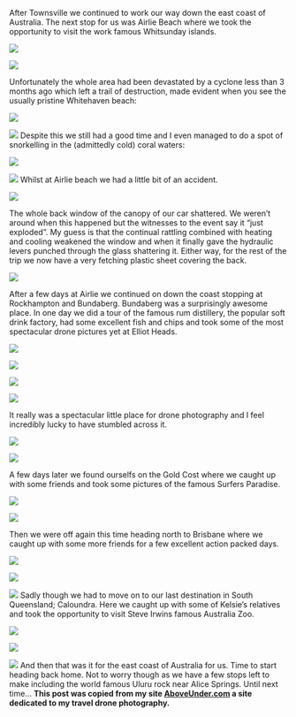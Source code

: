 After Townsville we continued to work our way down the east coast of Australia. The next stop for us was Airlie Beach where we took the opportunity to visit the work famous Whitsunday islands.

![](http://cdn.shopify.com/s/files/1/1830/7597/products/Whitsunday_Islands_1024x1024.jpg?v=1500960346)

![](http://cdn.shopify.com/s/files/1/1830/7597/products/Whitsunday_Tropical_Paradise_1024x1024.jpg?v=1500960367)

Unfortunately the whole area had been devastated by a cyclone less than 3 months ago which left a trail of destruction, made evident when you see the usually pristine Whitehaven beach:

![](http://cdn.shopify.com/s/files/1/1830/7597/products/Whitehaven_Devastation_Vertical_1024x1024.jpg?v=1500960341)

![](/static/posts/camping-oz-2017-south-queensland/DJI_0015_1024x1024.jpg?v=1500961692)
Despite this we still had a good time and I even managed to do a spot of snorkelling in the (admittedly cold) coral waters:

![](/static/posts/camping-oz-2017-south-queensland/YDXJ0686_1024x1024.jpg?v=1500961918)

![](/static/posts/camping-oz-2017-south-queensland/YDXJ0683_1024x1024.jpg?v=1500961909)
Whilst at Airlie beach we had a little bit of an accident.

![](/static/posts/camping-oz-2017-south-queensland/IMG_7751_1024x1024.JPG?v=1500961935)

The whole back window of the canopy of our car shattered. We weren’t around when this happened but the witnesses to the event say it “just exploded”. My guess is that the continual rattling combined with heating and cooling weakened the window and when it finally gave the hydraulic levers punched through the glass shattering it. 
Either way, for the rest of the trip we now have a very fetching plastic sheet covering the back.

![](/static/posts/camping-oz-2017-south-queensland/IMG_7846_1024x1024.JPG?v=1502239692)

After a few days at Airlie we continued on down the coast stopping at Rockhampton and Bundaberg. Bundaberg was a surprisingly awesome place. In one day we did a tour of the famous rum distillery, the popular soft drink factory, had some excellent fish and chips and took some of the most spectacular drone pictures yet at Elliot Heads.

![](http://cdn.shopify.com/s/files/1/1830/7597/products/Elliot_Rainbow_Sands_1024x1024.jpg?v=1500960611)

![](http://cdn.shopify.com/s/files/1/1830/7597/products/Elliot_Kayak_1024x1024.jpg?v=1500960588)

![](http://cdn.shopify.com/s/files/1/1830/7597/products/Elliot_Buoy_Far_1024x1024.jpg?v=1500960737)

![](http://cdn.shopify.com/s/files/1/1830/7597/products/Elliot_Rainbow_Horizontal_1024x1024.jpg?v=1500960548)

It really was a spectacular little place for drone photography and I feel incredibly lucky to have stumbled across it.

![](/static/posts/camping-oz-2017-south-queensland/Elliot_River_1024x1024.jpg?v=1500961768)

![](http://cdn.shopify.com/s/files/1/1830/7597/products/Elliot_Rainbow_Spear_1024x1024.jpg?v=1500960616)

A few days later we found ourselfs on the Gold Cost where we caught up with some friends and took some pictures of the famous Surfers Paradise.

![](/static/posts/camping-oz-2017-south-queensland/DJI_0147-HDR_1024x1024.jpg?v=1500961683)

![](/static/posts/camping-oz-2017-south-queensland/The_Gold_Coast_1024x1024.jpg?v=1500961866)

Then we were off again this time heading north to Brisbane where we caught up with some more friends for a few excellent action packed days.

 ![](/static/posts/camping-oz-2017-south-queensland/IMG_0499_1024x1024.jpg?v=1500961785)

![](/static/posts/camping-oz-2017-south-queensland/BrizzyPano02_1024x1024.jpg?v=1500961686)

![](/static/posts/camping-oz-2017-south-queensland/Brisbane_River_1024x1024.jpg?v=1500961698)
Sadly though we had to move on to our last destination in South Queensland; Caloundra. Here we caught up with some of Kelsie’s relatives and took the opportunity to visit Steve Irwins famous Australia Zoo.

![](/static/posts/camping-oz-2017-south-queensland/IMG_0587_1024x1024.jpg?v=1500961850)

![](/static/posts/camping-oz-2017-south-queensland/IMG_0590_1024x1024.jpg?v=1500961853)

![](/static/posts/camping-oz-2017-south-queensland/IMG_0578_1024x1024.jpg?v=1500961843)
And then that was it for the east coast of Australia for us. Time to start heading back home. Not to worry though as we have a few stops left to make including the world famous Uluru rock near Alice Springs. Until next time…
 **This post was copied from my site [AboveUnder.com](http://aboveunder.azurewebsites.net) a site dedicated to my travel drone photography.**